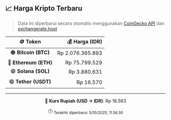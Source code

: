

<!-- HARGA_KRIPTO -->
## 📈 Harga Kripto Terbaru

> Data ini diperbarui secara otomatis menggunakan [CoinGecko API](https://www.coingecko.com/) dan [exchangerate.host](https://exchangerate.host/)

<div align="center">

| 🪙 Token | 💰 Harga (IDR) |
|:------:|---------------:|
| 🟠 **Bitcoin (BTC)**   | Rp 2.076.365.893 |
| 🔵 **Ethereum (ETH)**  | Rp 75.799.529 |
| 🟣 **Solana (SOL)**    | Rp 3.880.631 |
| 🟢 **Tether (USDT)**   | Rp 16.570 |

---

💱 **Kurs Rupiah (USD → IDR)**: Rp 16.563

🕒 <sub>Terakhir diperbarui: 5/10/2025, 11.56.30</sub>

</div>
<!-- /HARGA_KRIPTO -->